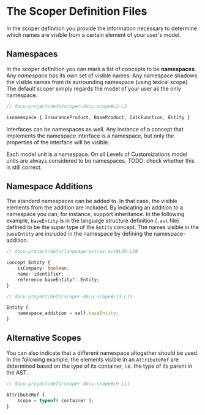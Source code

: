 <script>
    import Note from "../../../../lib/notes/Note.svelte";
</script>

# The Scoper Definition Files

In the scoper definition you provide the information necessary to determine which names are visible from a certain
element of your user's model.

## Namespaces
In the scoper definition you can mark a list of concepts to be **namespaces**. Any *namespace* has its own
set of visible names. Any namespace shadows the visible names from its surrounding namespace (using lexical scope).
The default scoper simply regards the model of your user as the only namespace.

```ts
// docu-project/defs/scoper-docu.scope#L3-L3

isnamespace { InsuranceProduct, BaseProduct, CalcFunction, Entity }
```

Interfaces can be namespaces as well.
Any instance of a concept that implements the namespace interface is a
namespace, but only the properties of the interface will be visible.

<Note>
<svelte:fragment slot="header"> Each model unit is a namespace.</svelte:fragment>
<svelte:fragment slot="content">
On all Levels of Customizations model units are always considered to be namespaces.
TODO: check whether this is still correct.
</svelte:fragment>
</Note>

## Namespace Additions
The standard namespaces can be added to. In that case, the visible elements from the addition are included.
By indicating an addition to a namespace you can, for instance, support inheritance. In the following example,
`baseEntity` is in the language structure definition (`.ast` file) defined to be the
super type of the `Entity` concept. The names visible in the `baseEntity`
are included in the namespace by defining the namespace-addition.

```ts
// docu-project/defs/language-extras.ast#L34-L38

concept Entity {
    isCompany: boolean;
    name: identifier;
    reference baseEntity?: Entity;
}
```

```ts
// docu-project/defs/scoper-docu.scope#L13-L15

Entity {
    namespace_addition = self.baseEntity;
}
```

## Alternative Scopes
You can also indicate that a different namespace altogether should be used. In the following example,
the elements visible in
an `AttributeRef` are determined based on the type of its container, i.e. the type of its parent in the AST.

```ts
// docu-project/defs/scoper-docu.scope#L9-L11

AttributeRef {
	scope = typeof( container );
}
```

